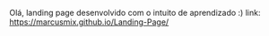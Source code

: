 Olá, landing page desenvolvido com o intuito de aprendizado :)
link: https://marcusmix.github.io/Landing-Page/
